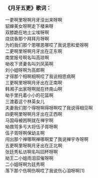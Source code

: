 

### 《月牙五更》歌词：

一更啊里呀啊月牙没出来呀啊  
貂蝉美女呀啊走下楼来呀  
双膝跪在地土尘埃呀啊  
烧烧香那个拜拜月呀啊  
为的我们那个恩哪恩哪哎了我说恩和爱呀啊  
二更啊里呀啊月牙出在正东啊  
南堂报号啊名叫高琼啊  
呦收下贤妻名叫刘凤英啊  
刘小姐呀啊为高郎啊  
才得那个相啊相啊哎了我说相思病啊  
三更啊里呀啊月牙出在正南啊  
韩湘子出家呀啊就在终南山啊  
呦手里托着小小的花篮啊  
三渡着这个林英女儿  
夫妻我们那个得呀啊得呀啊哎了我说得相见啊  
四更啊里呀啊月牙出在正西啊  
马国母被困啊就在禅宇啊  
呦救驾多亏大将伍子胥呀啊  
伍子胥呀啊保幼主啊  
闯出那个禅哪啊禅哪啊爱了我说禅宇寺呀啊  
五更啊里呀啊月牙出在正北啊  
张廷秀私访啊名叫回杯呀啊  
呦王二小姐雨泪双催呀啊  
二小姐呀啊为廷秀啊  
落下那个伤啊伤啊哎了我说伤心泪呀啊[1]  

